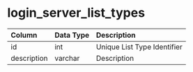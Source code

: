 # login_server_list_types

| Column | Data Type | Description |
| :--- | :--- | :--- |
| id | int | Unique List Type Identifier |
| description | varchar | Description |

